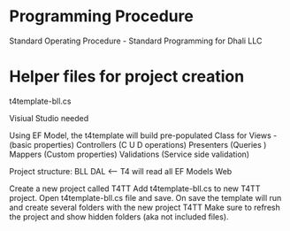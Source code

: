 
Programming Procedure
=====================
Standard Operating Procedure - Standard Programming for Dhali LLC



Helper files for project creation
=====================
t4template-bll.cs

Visiual Studio needed

Using EF Model, the t4template will build pre-populated Class for 
Views - (basic properties)
Controllers (C U D operations)
Presenters (Queries )
Mappers (Custom properties)
Validations (Service side validation)


Project structure:
BLL
DAL <-- T4 will read all EF Models
Web

Create a new project called T4TT
Add t4template-bll.cs to new T4TT project.
Open t4template-bll.cs file and save.
On save the template will run and create several folders with the new project T4TT Make sure to refresh the project and show hidden folders (aka not included files).
